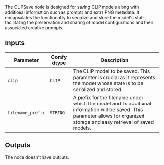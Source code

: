 The CLIPSave node is designed for saving CLIP models along with additional information such as prompts and extra PNG metadata. It encapsulates the functionality to serialize and store the model's state, facilitating the preservation and sharing of model configurations and their associated creative prompts.

## Inputs

| Parameter | Comfy dtype | Description |
|-----------|-------------|-------------|
| `clip`    | `CLIP`      | The CLIP model to be saved. This parameter is crucial as it represents the model whose state is to be serialized and stored. |
| `filename_prefix` | `STRING` | A prefix for the filename under which the model and its additional information will be saved. This parameter allows for organized storage and easy retrieval of saved models. |

## Outputs

The node doesn't have outputs.

